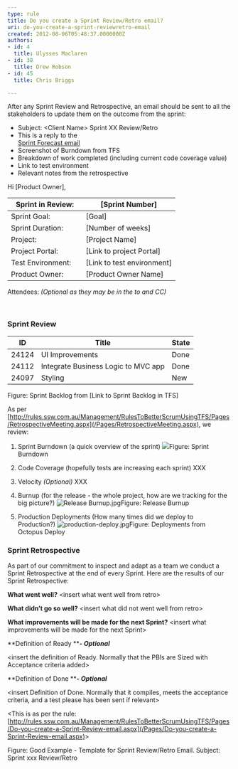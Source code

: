 ```yaml
---
type: rule
title: Do you create a Sprint Review/Retro email?
uri: do-you-create-a-sprint-reviewretro-email
created: 2012-08-06T05:48:37.0000000Z
authors:
- id: 4
  title: Ulysses Maclaren
- id: 38
  title: Drew Robson
- id: 45
  title: Chris Briggs

---
```


 ​After any Sprint Review and Retrospective, an email should be sent to all the stakeholders to update them on the outcome from the sprint: 
- Subject: &lt;Client Name&gt; Sprint XX Review/Retro
- This is a reply to the <br>      [Sprint Forecast email](/Pages/Do-you-create-a-Sprint-Forecast-email.aspx)
- Screenshot of Burndown from TFS
- Breakdown of work completed (including current code coverage value)
- Link to test environment
- Relevant notes from the retrospective



Hi [Product Owner],


| Sprint in Review:  | [Sprint Number] |
| --- | --- |
| Sprint Goal:  | [Goal​] |
| Sprint Duration:  | [Numbe​r of weeks] |
| Project:  | [Project Name] |
| Project Portal:  | [Link to project Portal] |
| Test Environment:      | [Link to test environment] |
| Product Owner:  | [Product Owner Name] |


Attendees:        *(Optional as they may be in the to and CC)*

​

### Sprint Review




| **ID** | **Title** | **State** |
| --- | --- | --- |
| 24124 | UI Improvements | Done |
| 24112 | Integrate Business Logic to MVC app | Done |
| 24097 | Styling | New |

Figure: Sprint Backlog from [Link to Sprint Backlog in TFS]


As per        [http://rules.ssw.com.au/Management/RulesToBetterScrumUsingTFS/Pages/RetrospectiveMeeting.aspx](/Pages/RetrospectiveMeeting.aspx), we review:

1. Sprint Burndown (a quick overview of the sprint)
![](/PublishingImages/burndown.JPG)Figure: Sprint Burndown
2. Code Coverage (hopefully tests are increasing each sprint)
XXX

3. Velocity        *(Optional)*
XXX

4. Burnup (for the release - the whole project, how are we tracking for the big picture?)
![Release Burnup.jpg](/PublishingImages/Release%20Burnup.jpg)Figure: Release Burnup
5. Production Deployments (How many times did we deploy to Production?)
![production-deploy.jpg](/PublishingImages/production-deploy.png)Figure: Deployments from Octopus Deploy
### Sprint Retrospective

As part of our commitment to inspect and adapt as a team we conduct a Sprint Retrospective at the end of every Sprint. Here are the results of our Sprint Retrospective:

**What went well?**
&lt;insert what went well from retro&gt;

**What didn’t go so well?**
&lt;insert what did not went well from retro&gt;

**What improvements will be made for the next Sprint?**
&lt;insert what improvements will be made for the next Sprint&gt;

**Definition of Ready *****- Optional***

&lt;insert the definition of Ready. Normally that the PBIs are Sized with Acceptance criteria added&gt;

**Definition of Done *****- Optional***

&lt;insert Definition of Done. Normally that it compiles, meets the acceptance criteria, and a test please has been sent if relevant&gt;​

&lt;This is as per the rule:        [http://rules.ssw.com.au/Management/RulesToBetterScrumUsingTFS/Pages/Do-you-create-a-Sprint-Review-email.aspx](/Pages/Do-you-create-a-Sprint-Review-email.aspx)&gt;

Figure: Good Example - Template for Sprint Review/Retro Email. Subject: Sprint xxx Review/Retro
